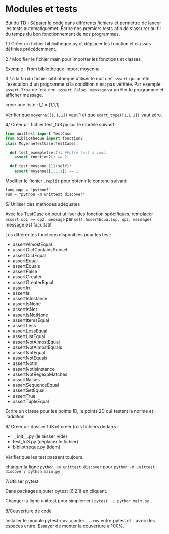 Modules et tests
================

But du TD :  Séparer le code dans différents fichiers et permettre de lancer les
tests automatiquemet.
Écrire nos premiers tests afin de s'assurer au fil du temps du bon
fonctionnement de nos programmes.

1 / Créer un fichier bibliotheque.py  et déplacer les fonction et classes définies
précédemment.

2 / Modifier le fichier main pour importer les fonctions et classes.

Exemple : from bibliotheque import moyenne

3 / à la fin du fichier  bibliotheque utiliser le mot clef `assert` qui arrête
l'exécution d'un programme si la condition n'est pas vérifiée.
Par exemple: `assert True` de fera rien.
`assert False, message` va arrêter le programme et afficher message.


créer une liste : l_1 = [1,1,1]

Vérifier que `moyenne([1,1,1])` vaut 1 et que `ecart_type([1,1,1])` vaut zéro.


4/ Créer un fichier test_td3.py sur le modèle suivant:

```python
from unittest import TestCase
from bibliotheque import fonction2
class MoyenneTestCase(TestCase):

  def test_exemple(self): #Votre test a vous.
    assert fonction2() == 2

  def test_moyenne_111(self):
    assert moyenne([1,1,1]) == 1

```

Modifier le fichier `.replit` pour obtenir le contenu suivant:

```
language = "python3"
run = "python -m unittest discover"
```

5/ Utiliser des méthodes adéquates

Avec les TestCase on peut utiliser des fonction spécifiques,
remplacer `assert op1 == op2, message`  par `self.AssertEqual(op, op2, message)`
message est facultatif.

Les différentes fonctions disponibles pour les test:

- assertAlmostEqual
- assertDictContainsSubset
- assertDictEqual
- assertEqual
- assertEquals
- assertFalse
- assertGreater
- assertGreaterEqual
- assertIn
- assertIs
- assertIsInstance
- assertIsNone
- assertIsNot
- assertIsNotNone
- assertItemsEqual
- assertLess
- assertLessEqual
- assertListEqual
- assertNotAlmostEqual
- assertNotAlmostEquals
- assertNotEqual
- assertNotEquals
- assertNotIn
- assertNotIsInstance
- assertNotRegexpMatches
- assertRaises
- assertSequenceEqual
- assertSetEqual
- assertTrue
- assertTupleEqual

Écrire un classe pour les points 1D, le points 2D qui testent la norme et l'addition.


6/ Créer un dossier td3 et créer trois fichiers dedans :

- \_\_init\_\_.py (le laisser vide)
- test_td3.py (déplacer le fichier)
- bibliotheque.py (idem)


Vérifier que les test passent toujours.

changer la ligne `python -m unittest discover` pour `python -m unittest discover; python main.py`


7/Utiliser pytest

Dans packages ajouter pytest (6.2.1) en cliquant.

Changer la ligne unittest pour simplement `pytest .; python main.py`

8/Couverture de code

Installer le module pytest-cov, ajouter ` --cov` entre pytest et `.` avec des espaces entre.
Essayer de monter la couverture à 100%.



